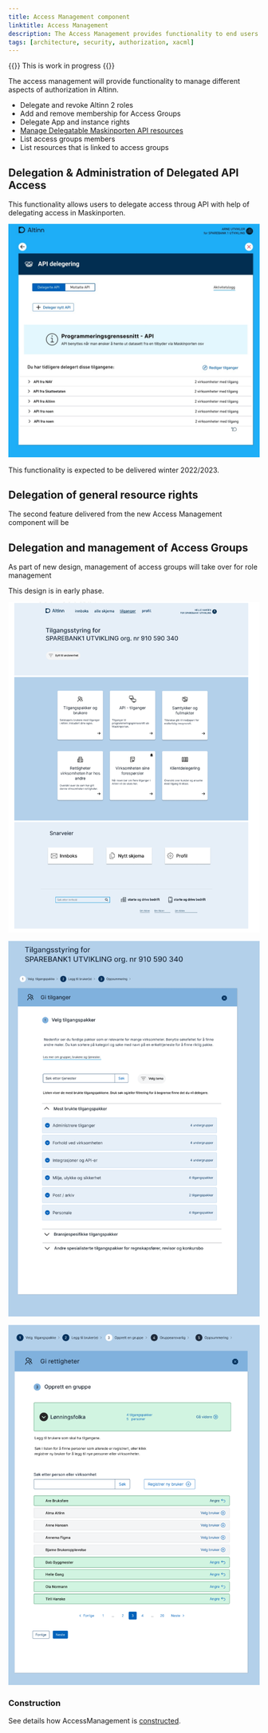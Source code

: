 ```yaml
---
title: Access Management component
linktitle: Access Management
description: The Access Management provides functionality to end users for managing groups, roles and rights
tags: [architecture, security, authorization, xacml]
---
```


{{<notice warning>}}
This is work in progress
{{</notice>}}

The access management will provide functionality to manage different aspects of authorization in Altinn.

- Delegate and revoke Altinn 2 roles
- Add and remove membership for Access Groups
- Delegate App and instance rights
- [Manage Delegatable Maskinporten API resources](https://github.com/Altinn/altinn-authorization/issues/59)
- List access groups members
- List resources that is linked to access groups

## Delegation & Administration of Delegated API Access

This functionality allows users to delegate access throug API with help of delegating access in Maskinporten.

![API Delegations](apidelegations.jpg "API Delegations")

This functionality is expected to be delivered winter 2022/2023.

## Delegation of general resource rights

The second feature delivered from the new Access Management component will be

## Delegation and management of Access Groups

As part of new design, management of access groups will take over for role management

This design is in early phase.

![Concept](concept1.png "Authorization Landing page")

![Concept](concept2.png "Concept: Delegation of access package")

![Concept](concept3.png "Concept: Creation of Access Group")

### Construction

See details how AccessManagement is [constructed](/en/authorization/reference/architecture/accessmanagment/).
